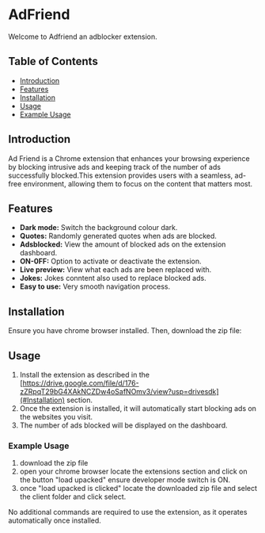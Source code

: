 # AdFriend

Welcome to Adfriend an adblocker extension.

## Table of Contents
- [Introduction](#introduction)
- [Features](#features)
- [Installation](#installation)
- [Usage](#usage)
- [Example Usage](#exampleusage)

## Introduction
Ad Friend is a Chrome extension that enhances your browsing experience by blocking intrusive ads and keeping track of the number of ads successfully blocked.This extension provides users with a seamless, ad-free environment, allowing them to focus on the content that matters most.

## Features
- **Dark mode:**  Switch the background colour dark.
- **Quotes:** Randomly generated quotes when ads are blocked.
- **Adsblocked:** View the amount of blocked ads on the extension dashboard.
- **ON-0FF:** Option to activate or deactivate the extension.
- **Live preview:** View what each ads are been replaced with.
- **Jokes:** Jokes conntent also used to replace blocked ads.
- **Easy to use:** Very smooth navigation process.

## Installation
Ensure you have chrome browser installed. Then, download the zip file:

## Usage
1. Install the extension as described in the [https://drive.google.com/file/d/176-zZRpqT29bG4XAkNCZDw4oSafNOmv3/view?usp=drivesdk](#Installation) section.
2. Once the extension is installed, it will automatically start blocking ads on the websites you visit.
3. The number of ads blocked will be displayed on the dashboard.

### Example Usage
1. download the zip file
2. open your chrome browser locate the extensions section and click on the button "load upacked" ensure developer mode switch is ON.
3. once "load upacked is clicked" locate the downloaded zip file and select the client folder and click select.

 
 No additional commands are required to use the extension, as it operates automatically once installed.
